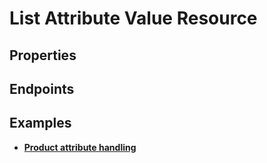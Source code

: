 # List Attribute Value Resource

## Properties

<ResourceProperties :resource="'list_attribute_value'" :lang="'en'"/>

<ResourceScopes :resource="'list_attribute_value'"/>

## Endpoints

[//]: <> (GET ENDPOINT)
<ResourceEndpoint :resource="'list_attribute_value'" :endpoint="'get'" :lang="'en'">

<template v-slot:responseJSON>

<<< @/docs/fixtures/api/list_attribute_value/response/json/get_id.json

</template>

<template v-slot:responseXML>

<<< @/docs/fixtures/api/list_attribute_value/response/xml/get_id.xml

</template>

</ResourceEndpoint>

[//]: <> (GETCOLLECTION ENDPOINT)
<ResourceEndpoint :resource="'list_attribute_value'" :endpoint="'getCollection'" :lang="'en'">

<template v-slot:responseJSON>

<<< @/docs/fixtures/api/list_attribute_value/response/json/get_page.json

</template>

<template v-slot:responseXML>

<<< @/docs/fixtures/api/list_attribute_value/response/xml/get_page.xml

</template>

</ResourceEndpoint>

[//]: <> (POST ENDPOINT)
<ResourceEndpoint :resource="'list_attribute_value'" :endpoint="'post'" :lang="'en'">

<template v-slot:request>

<<< @/docs/fixtures/api/list_attribute_value/request/post.json

</template>

<template v-slot:responseJSON>

<<< @/docs/fixtures/api/list_attribute_value/response/json/get_id.json

</template>

<template v-slot:responseXML>

<<< @/docs/fixtures/api/list_attribute_value/response/xml/get_id.xml

</template>

</ResourceEndpoint>

[//]: <> (PUT ENDPOINT)
<ResourceEndpoint :resource="'list_attribute_value'" :endpoint="'put'" :lang="'en'">

<template v-slot:request>

<<< @/docs/fixtures/api/list_attribute_value/request/put.json

</template>

<template v-slot:responseJSON>

<<< @/docs/fixtures/api/list_attribute_value/response/json/get_id.json

</template>

<template v-slot:responseXML>

<<< @/docs/fixtures/api/list_attribute_value/response/xml/get_id.xml

</template>

</ResourceEndpoint>

[//]: <> (DELETE ENDPOINT)
<ResourceEndpoint :resource="'list_attribute_value'" :endpoint="'delete'" :lang="'en'"/>

## Examples
- [**Product attribute handling**](../development/api-examples/08_product_attribute_handling.md)
